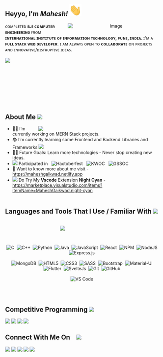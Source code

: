 ## Heyyo, I'm *Mahesh!  <img src="https://raw.githubusercontent.com/777ahesh/777ahesh/main/wave.gif" width="40">*                                                   


<div align="center">       
    
  <div >
      <img  align="right" width=300 src="https://c.tenor.com/2uyENRmiUt0AAAAM/coding.gif" alt="image"/>
   </div>  
  
   
<p align="left" width="300px">ᴄᴏᴍᴘʟᴇᴛᴇᴅ <b>ʙ.ᴇ ᴄᴏᴍᴘᴜᴛᴇʀ ᴇɴɢɪɴᴇᴇʀɪɴɢ </b>ꜰʀᴏᴍ<br/>                                                  
    <b>ɪɴᴛᴇʀɴᴀᴛɪᴏɴᴀʟ ɪɴꜱᴛɪᴛᴜᴛᴇ ᴏꜰ ɪɴꜰᴏʀᴍᴀᴛɪᴏɴ ᴛᴇᴄʜɴᴏʟᴏɢʏ, ᴘᴜɴᴇ, ɪɴᴅɪᴀ. </b>
    ɪ'ᴍ ᴀ <b>ꜰᴜʟʟ ꜱᴛᴀᴄᴋ ᴡᴇʙ ᴅᴇᴠᴇʟᴏᴘᴇʀ</b>.
    ɪ ᴀᴍ ᴀʟᴡᴀʏꜱ ᴏᴘᴇɴ ᴛᴏ <b>ᴄᴏʟʟᴀʙᴏʀᴀᴛᴇ</b> ᴏɴ ᴘʀᴏᴊᴇᴄᴛꜱ ᴀɴᴅ ɪɴɴᴏᴠᴀᴛɪᴠᴇ/ᴅɪꜱᴛʀᴜᴘᴛɪᴠᴇ ɪᴅᴇᴀꜱ. 
<br/> <br/>  
<img align="left" width=396 src="https://github-readme-streak-stats.herokuapp.com/?user=777ahesh&theme=dark">

</p>
<br/> 
</div>
<br/><br/><br/><br/><br/><br/><br/>

## About Me <img width = 50px src="https://emojipedia-us.s3.amazonaws.com/source/skype/289/man-office-worker_1f468-200d-1f4bc.png"/>

 <a href="https://github.com/777ahesh/github-readme-stats" title="Go to Source">
      <img align="right" width=396 src="https://github-readme-stats.vercel.app/api?username=777ahesh&hide=stars,issues&show_icons=true&theme=react&border_color=61dafb&include_all_commits=true"/>
 </a>

- 👨‍💻 I’m currently working on MERN Stack projects.
- 📚 I’m currently learning some Frontend and Backend Libraries and Frameworks <img src="https://emojipedia-us.s3.amazonaws.com/source/skype/289/smiling-face-with-halo_1f607.png" width=25px/>
- 💪🏼 Future Goals: Learn more technologies - Never stop creating new ideas.
-  <img width = 19px src="https://emojipedia-us.s3.amazonaws.com/source/skype/289/star-struck_1f929.png"/> Participated in &nbsp; ![Hactoberfest](http://img.shields.io/badge/-Hactoberfest-FFA500?style=flat-square&Color=orange&style=flat-square) &nbsp; ![KWOC](http://img.shields.io/badge/-KWoC-blue?style=flat-square&Color=blue&style=flat-square) &nbsp; ![GSSOC](http://img.shields.io/badge/-GSSOC-yellow?style=flat-square&Color=blue&style=flat-square)
- 🚀 Want to know more about me visit - https://maheshgaikwad.netlify.app
- <img width = 19px src="https://emojipedia-us.s3.amazonaws.com/source/skype/289/smiling-face-with-heart-eyes_1f60d.png"/> Do Try My **Vscode** Extension **Night Cyan** - https://marketplace.visualstudio.com/items?itemName=MaheshGaikwad.night-cyan &nbsp; 
<br/><br/>

## Languages and Tools That I Use / Familiar With <img src = "https://media2.giphy.com/media/QssGEmpkyEOhBCb7e1/giphy.gif?cid=ecf05e47a0n3gi1bfqntqmob8g9aid1oyj2wr3ds3mg700bl&rid=giphy.gif" width="50"> 
<div align=right>
  <br/>
    <a href="https://github.com/777ahesh/github-readme-stats">
      <img width=325 align="right" src="https://github-readme-stats.vercel.app/api/top-langs/?username=777ahesh&langs_count=20&theme=highcontrast&layout=compact&custom_title=Most%20used%20languages%20on%20GitHub" />
    </a>
</div>


<div align=center>
  
<br/><br/>
  
![C](http://img.shields.io/badge/-C-A8B9CC?style=flat-square&logo=c&logoColor=ffffff&style=flat-square)&nbsp;
![C++](http://img.shields.io/badge/-C%2B%2B-00599C?style=flat-square&logo=c&logoColor=ffffff&style=flat-square)&nbsp;
![Python](http://img.shields.io/badge/-Python-3776AB?style=flat-square&logo=python&logoColor=ffffff&style=flat-square)&nbsp;
![Java](https://img.shields.io/badge/java-%23ED8B00.svg?style=for-the-badge&logo=java&logoColor=white&style=flat-square)&nbsp;
![JavaScript](https://img.shields.io/badge/JavaScript-yellow?style=flat-square&logo=javascript&logoColor=white&style=flat-square)&nbsp;
![React](https://img.shields.io/badge/-React-61DAFB?style=flat-square&logo=react&logoColor=ffffff&style=flat-square)&nbsp;
![NPM](https://img.shields.io/badge/NPM-%23000000.svg?style=for-the-badge&logo=npm&logoColor=white&style=flat-square)&nbsp;
![NodeJS](https://img.shields.io/badge/node.js-6DA55F?style=for-the-badge&logo=node.js&logoColor=white&style=flat-square)&nbsp;
![Express.js](https://img.shields.io/badge/express.js-%23404d59.svg?style=for-the-badge&logo=express&logoColor=%2361DAFB&style=flat-square)&nbsp;<br/><br/>
![MongoDB](https://img.shields.io/badge/MongoDB-%234ea94b.svg?style=for-the-badge&logo=mongodb&logoColor=white&style=flat-square)&nbsp;
![HTML5](https://img.shields.io/badge/HTML5-chocolate?style=flat-square&logo=html5&logoColor=white&style=flat-square&style=flat-square)&nbsp;
![CSS3](https://img.shields.io/badge/-CSS3-%231572B6?style=flat-square&logo=css3&style=flat-square)&nbsp;
![SASS](https://img.shields.io/badge/SASS-hotpink.svg?style=for-the-badge&logo=SASS&logoColor=white&style=flat-square)&nbsp;
![Bootstrap](https://img.shields.io/badge/-Bootstrap-563D7C?style=flat-square&logo=Bootstrap&logoColor=ffffff&style=flat-square)&nbsp;
![Material-UI](https://img.shields.io/badge/-Material%E2%80%93UI-0081CB?style=flat-square&logo=material-ui&style=flat-square)&nbsp;
![Flutter](https://img.shields.io/badge/-Flutter-%231572B6?style=flat-square&logo=flutter&style=flat-square)&nbsp;
![SvelteJs](https://img.shields.io/badge/-SvelteJs-white?style=flat-square&logo=svelte&style=flat-square)&nbsp;
![Git](https://img.shields.io/badge/-Git-%23F05032?style=flat-square&logo=git&logoColor=%23ffffff&style=flat-square)&nbsp;
![GitHub](https://img.shields.io/badge/-GitHub-181717?style=flat-square&logo=github&style=flat-square)&nbsp;<br/><br/>
![VS Code](http://img.shields.io/badge/-VS%20Code-007ACC?style=flat-square&logo=visual-studio-code&logoColor=ffffff&style=flat-square)&nbsp;
</div>
  
<br/>
<br/>

##  Competitive Programming <img width = 60px src="https://emojipedia-us.s3.amazonaws.com/source/skype/289/man-technologist_1f468-200d-1f4bb.png"/>

<a href="https://www.codechef.com/users/mahesh7779/"><img src="https://img.shields.io/badge/Codechef-%23B92B27.svg?&style=for-the-badge&logo=Codechef&logoColor=white&style=flat-square"/></a>
<a href="https://www.hackerrank.com/gaikwadmahesh771/"><img src="https://img.shields.io/badge/-Hackerrank-2EC866?style=for-the-badge&logo=HackerRank&logoColor=white&style=flat-square"/></a>
<a href="https://leetcode.com/777ahesh/"><img src="https://img.shields.io/badge/-LeetCode-FFA116?style=for-the-badge&logo=LeetCode&logoColor=white&style=flat-square"/></a>
<a href="https://codeforces.com/profile/Mahesh777"><img src="https://img.shields.io/badge/Codeforces-445f9d?style=for-the-badge&logo=Codeforces&logoColor=white&style=flat-square"/></a>


##  Connect With Me On &nbsp;&nbsp; <img width = 35px src="https://emojipedia-us.s3.amazonaws.com/source/skype/289/handshake_1f91d.png"/>

<a href="https://www.linkedin.com/in/777ahesh/"><img src="https://img.shields.io/badge/LinkedIn-0077B5?style=for-the-badge&logo=linkedin&logoColor=white&style=flat-square"/></a>
<a href="https://www.instagram.com/mahesh_777g/"><img src="https://img.shields.io/badge/Instagram-%23E4405F.svg?style=for-the-badge&logo=Instagram&logoColor=white&style=flat-square"/></a>
<a href="https://dev.to/777ahesh"><img src="https://img.shields.io/badge/dev.to-0A0A0A?style=for-the-badge&logo=devdotto&logoColor=white&style=flat-square"/></a>
<a href="https://discord.com/channels/948052612958265354/948052612958265356"><img src="https://img.shields.io/badge/Discord-%237289DA.svg?style=for-the-badge&logo=discord&logoColor=white&style=flat-square"/></a>
<a href="https://twitter.com/777aheshg"><img src="https://img.shields.io/badge/Twitter-%231DA1F2.svg?style=for-the-badge&logo=Twitter&logoColor=white&style=flat-square"/></a>


